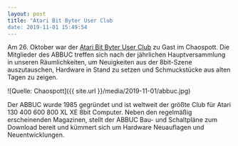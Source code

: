 ```yaml
---
layout: post
title: "Atari Bit Byter User Club
date: 2019-11-01 15:49:54
---
```

Am 26. Oktober war der [Atari Bit Byter User Club](http://www.abbuc.de/) zu Gast im Chaospott. Die Mitglieder des ABBUC treffen sich nach der jährlichen Hauptversammlung in unseren Räumlichkeiten, um Neuigkeiten aus der 8bit-Szene auszutauschen, Hardware in Stand zu setzen und Schmuckstücke aus alten Tagen zu zeigen.

![Quelle: Chaospott]({{ site.url }}/media/2019-11-01/abbuc.jpg)

Der ABBUC wurde 1985 gegründet und ist weltweit der größte Club für Atari 130 400 600 800 XL XE 8bit Computer. Neben den regelmäßig erscheinenden Magazinen, stellt der ABBUC Bau- und Schaltpläne zum Download bereit und kümmert sich um Hardware Neuauflagen und Neuentwicklungen.
